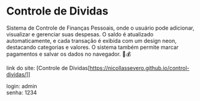 # Controle de Dividas
Sistema de Controle de Finanças Pessoais, onde o usuário pode adicionar, visualizar e gerenciar suas despesas. O saldo é atualizado automaticamente, e cada transação é exibida com um design neon, destacando categorias e valores. O sistema também permite marcar pagamentos e salvar os dados no navegador. 🚀💰

link do site: [Controle de Dividas[https://nicollassevero.github.io/control-dividas/]]

login: admin  
senha: 1234
